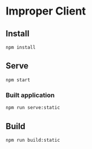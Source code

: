 # Improper Client

## Install

`npm install`

## Serve

`npm start`

### Built application

`npm run serve:static`

## Build

`npm run build:static`

